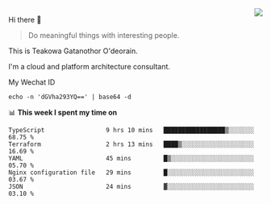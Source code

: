 <img align="right" src="https://github-readme-stats.vercel.app/api?username=Teakowa&show_icons=true&icon_color=2f80ed&text_color=718096&bg_color=ffffff&hide_title=true" />

Hi there 👋

> Do meaningful things with interesting people.

This is Teakowa Gatanothor O'deorain.

I'm a cloud and platform architecture consultant.

My Wechat ID

```
echo -n 'dGVha293YQ==' | base64 -d
```

📊 **This week I spent my time on**
<!--START_SECTION:waka-->
```text
TypeScript                 9 hrs 10 mins   █████████████████▒░░░░░░░   68.75 % 
Terraform                  2 hrs 13 mins   ████▒░░░░░░░░░░░░░░░░░░░░   16.69 % 
YAML                       45 mins         █▒░░░░░░░░░░░░░░░░░░░░░░░   05.70 % 
Nginx configuration file   29 mins         █░░░░░░░░░░░░░░░░░░░░░░░░   03.67 % 
JSON                       24 mins         ▓░░░░░░░░░░░░░░░░░░░░░░░░   03.10 % 
```
<!--END_SECTION:waka-->
